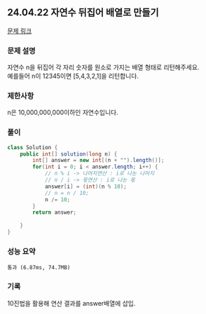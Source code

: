 ## 24.04.22 자연수 뒤집어 배열로 만들기
[문제 링크](https://school.programmers.co.kr/learn/courses/30/lessons/12932#)

### 문제 설명
자연수 n을 뒤집어 각 자리 숫자를 원소로 가지는 배열 형태로 리턴해주세요.  
예를들어 n이 12345이면 [5,4,3,2,1]을 리턴합니다.

### 제한사항
n은 10,000,000,000이하인 자연수입니다.

### 풀이

```java
class Solution {
    public int[] solution(long n) {
        int[] answer = new int[(n + "").length()];
        for(int i = 0; i < answer.length; i++) {
            // n % i -> 나머지연산 : i로 나눈 나머지
            // n / i -> 몫연산 : i로 나눈 몫
            answer[i] = (int)(n % 10);
            // n = n / 10;
            n /= 10;
        }
        return answer;
        
    }
}
```

### 성능 요약
	통과 (6.87ms, 74.7MB)

### 기록
10진법을 활용해 연산 결과를 answer배열에 삽입.
